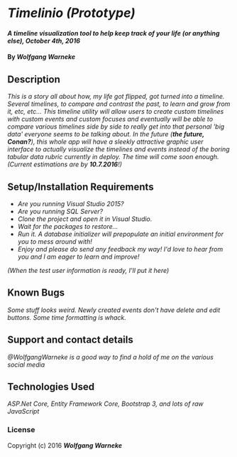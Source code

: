 # _Timelinio (*Prototype*)_

#### _A timeline visualization tool to help keep track of your life (or anything else), October 4th, 2016_

#### By _**Wolfgang Warneke**_

## Description

_This is a story all about how, my life got flipped, got turned into a timeline.  Several timelines, to compare and contrast the past, to learn and grow from it, etc, etc... This timeline utility will allow users to create custom timelines with custom events and custom focuses and eventually will be able to compare various timelines side by side to really get into that personal 'big data' everyone seems to be talking about._
_In the future (**the future, Conan?**), this whole app will have a sleekly attractive graphic user interface to actually visualize the timelines and events instead of the boring tabular data rubric currently in deploy.  The time will come soon enough.  (Current estimations are by **10.7.2016**!)_

## Setup/Installation Requirements

* _Are you running Visual Studio 2015?_
* _Are you running SQL Server?_
* _Clone the project and open it in Visual Studio._
* _Wait for the packages to restore..._
* _Run it.  A database initializer will prepopulate an initial environment for you to mess around with!_
* _Enjoy and please do send any feedback my way!  I'd love to hear from you and I am eager to learn and improve!_

_(When the test user information is ready, I'll put it here)_

## Known Bugs

_Some stuff looks weird.  Newly created events don't have delete and edit buttons.  Some time formatting is whack._

## Support and contact details

_@WolfgangWarneke is a good way to find a hold of me on the various social media_

## Technologies Used

_ASP.Net Core, Entity Framework Core, Bootstrap 3, and lots of raw JavaScript_

### License

Copyright (c) 2016 **_Wolfgang Warneke_**
